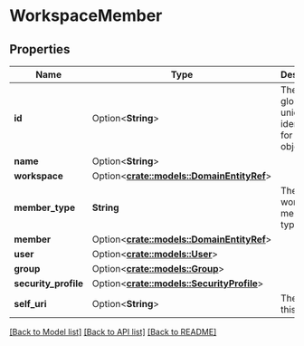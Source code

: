 # WorkspaceMember

## Properties

Name | Type | Description | Notes
------------ | ------------- | ------------- | -------------
**id** | Option<**String**> | The globally unique identifier for the object. | [optional][readonly]
**name** | Option<**String**> |  | [optional]
**workspace** | Option<[**crate::models::DomainEntityRef**](DomainEntityRef.md)> |  | [optional]
**member_type** | **String** | The workspace member type. | 
**member** | Option<[**crate::models::DomainEntityRef**](DomainEntityRef.md)> |  | [optional]
**user** | Option<[**crate::models::User**](User.md)> |  | [optional]
**group** | Option<[**crate::models::Group**](Group.md)> |  | [optional]
**security_profile** | Option<[**crate::models::SecurityProfile**](SecurityProfile.md)> |  | [optional]
**self_uri** | Option<**String**> | The URI for this object | [optional][readonly]

[[Back to Model list]](../README.md#documentation-for-models) [[Back to API list]](../README.md#documentation-for-api-endpoints) [[Back to README]](../README.md)


